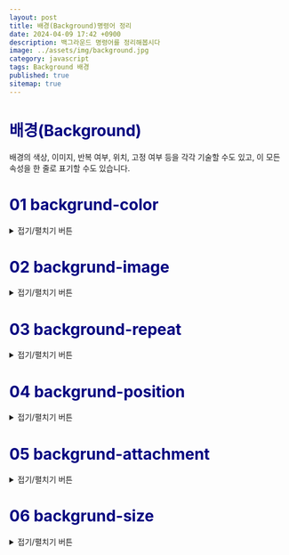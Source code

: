 ```yaml
---
layout: post
title: 배경(Background)명령어 정리
date: 2024-04-09 17:42 +0900
description: 백그라운드 명령어를 정리해봅시다
image: ../assets/img/background.jpg
category: javascript
tags: Background 배경
published: true
sitemap: true
---
```


# <span style="color:Navy">배경(Background)
배경의 색상, 이미지, 반복 여부, 위치, 고정 여부 등을 각각 기술할 수도 있고, 이 모든 속성을 한 줄로 표기할 수도 있습니다.

# <span style="color:Navy">01 backgrund-color
<details>
<summary>접기/펼치기 버튼</summary>
<div markdown="1">

요소의 배경 색상을 지정하는 속성으로, 다음과 같이 표현합니다.
````
background-color: #원하는 색상코드;
````
|**속성값**|**속성설명**|
|-----|----|
|**색상값**|<span style="color:blue"> 색상명, HEX값, RGB값, HSL값, RGBA값, HSLA값
|**tranparent**|<span style="color:blue"> 투명(기본값)

</div>
</details>

# <span style="color:Navy">02 backgrund-image
<details>
<summary>접기/펼치기 버튼</summary>
<div markdown="2">

요소의 배경에 들어갈 이미지를 지정하는 속성으로, 다음과 같이 표현합니다
````
backgrund-image: url(img/이미지이름.png);
````
용량이 큰 이미지는 속도를 저하시키는 요인이 되므로, 배경에 해상도가 크거나 크기가 큰 이미지는 꼭 필요한 경우가 아니면 사용하지 않도록 합니다.

|**속성값**|**속성설명**|
|:-----:|:---:|
|**url(~)**| <span style="color:blue"> 이미지의 경로와 파일명을 기술함
|**none**| <span style="color:blue"> 배경 이미지 없음(기본값)

- 다음 예제에서는 배경 이미지를 지정하고, 그대로 두면 배경 이미지가 반복되는 것을 볼 수있습니다

<pre><code>
&lt;!DOCTYPE html&gt;
&lt;html lang="ko"&gt;
&lt;head&gt;
    &lt;meta charset="UTF-8"&gt;
    &lt;meta name="viewport" content="width=device-width, initial-scale=1.0"&gt;
    &lt;title&gt;배경이미지&lt;/title&gt;
    &lt;style type="text/css"&gt;
        p{
            width: 500px;
            padding: 20px;
            <p style="color: black;background-color: yellow; display: inline;">background-color: #원하는 색상;</p>
            <p style="color: black;background-color: yellow; display: inline;">background-image: url(이미지 위치);</p>
        }
    &lt;/style&gt;
&lt;/head&gt;
&lt;body&gt;
    &lt;p&gt;
        집 가고 싶다
    &lt;/p&gt;
&lt;/body&gt;
&lt;/html&gt;

</code></pre>

</div>
</details>

# <span style="color:Navy">03 background-repeat
<details>
<summary>접기/펼치기 버튼</summary>
<div markdown="3">

배경 이미지를 어떻게 반복시킬지를 지정하는 속성으로, 다음과 같이 표현합니다.
````
background-repeat: no-repeat;
````
|**속성값**|**속성 설명**|
|:---:|:---:|
|**repeat**| <span style="color:blue"> 배경 이미지를 가로 세로 반복하여 배치함(기본값)|
|**no-repeat**| <span style="color:blue"> 배경 이미지를 한 개만 배치함|
|**repeat-x**|<span style="color:blue">  배경 이미지를 가로로만 반복하여 배치함|
|**repeat-y**|<span style="color:blue">  배경 이미지를 세로로만 반복하여 배치함|
|**space**|  <span style="color:blue"> 배경 이미지를 반복하다가 마지막 이미지가 가로로 잘리지 않도록 배치하기 위해 이미지 사이가 벌어짐|
|**round**| <span style="color:blue"> 배경 이미지를 반복하다가 이미지가 세로로 잘리지 않도록 배치하기 위해 이미지가 납작하게 찌그러짐|


다음 예제에서는 배경 이미지를 반복시키지 않도록 속성을 부여하고 있습니다. 배경 이미지가 요소 안의 콘텐츠와
겹치지 않도록 하기 위해서는 안여백 padding 속성과 함께 사용합니다.

<pre><code>
&lt;!DOCTYPE html&gt;
&lt;html lang="ko"&gt;
&lt;head&gt;
    &lt;meta charset="UTF-8"&gt;
    &lt;meta name="viewport" content="width=device-width, initial-scale=1.0"&gt;
    &lt;title&gt;배경이미지&lt;/title&gt;
    &lt;style type="text/css"&gt;
        p{
            width: 500px;
            padding: 20px;
            background-color: #원하는 색상;
            background-image: url(이미지 위치);
            <p style="color: black;background-color: yellow; display: inline;">background-repeat: no-repeat;</p>
        }
    &lt;/style&gt;
&lt;/head&gt;
&lt;body&gt;
    &lt;p&gt;
        집 가고 싶다
    &lt;/p&gt;
&lt;/body&gt;
&lt;/html&gt;

</code></pre>
<span style="color:red">※ padding: 100px; 은 요소의 내부에 위, 아래, 왼쪽, 오른쪽 모두 100px 여백을 주라는 뜻입니다. ※</span>

</div>
</details>

# <span style="color:Navy">04 backgrund-position 
<details>
<summary>접기/펼치기 버튼</summary>
<div markdown="4">

배경 이미지를 원하는 위치로 옮겨주는 속성으로, 다음과 같이 표현합니다.
````
backgrund-position: 50% top;
````
배경 이미지를 반복시키지 않고 한 개만 배치할 경우 기본적으로 요소 안의 좌측 상단에 나타나게 되는데
backgrund-position을 이용하여 가로 위치와 세로 위치를 지정할 수 있습니다. 위 예문은 배경 이미지를 가로로는 가운데, 세로로는 상단에 위치시킨다는 의미를 가지고 있습니다.
|**위치**|**속성설명**|
|:-----:|:---:|
|**가로 위치**|<span style="color:blue"> left, right, center, px값, %값 등 (기본값:left)
|**세로 위치**|<span style="color:blue"> top, bottom, center, px값, %값 등 (기본값:top)

위치 속성을 %로 부여했을 때 한가지 주의할 점이 있는데, %가 가지는 정확한 의미에 주목해야 합니다.

px와 %를 비교해 보는 것이 좋습니다.
````
background-position: 150px 130px;
````
이 예문은 배경 이미지가 요소의 좌측으로부터 150px, 상단으로부터 130px 떨어진다는 뜻입니다.
````
background-position: 50% 30%;
````
이 예문은 **배경 이미지의 가로 50% 지점을 요소의 가로 50% 지점**에 배치하고,</br>
**배경 이미지의 세로 30% 지점을 요소의 30% 지점**에 배치한다는 뜻입니다.</br>
</br>

예를 들어 **background-position:** 100% 100%;라는 문장은 이미지의 가로 세로 끝이 요소의 가로 세로 끝에 붙도록 배치하라는 뜻으로, 즉 **background-position: right bottom**; 과 같은 결과가 됩니다.
</br>
</br>
다음 예제에서는 순서 없는 목록들에 글머리 기호를 붙이기 위해 **background-position** 속성을 부여하고,
요소 바닥에 패턴을 깔기 위해 **background-repeat** 속성을 부여하고 있습니다. 글머리 기호를 배경 이미지로 붙이기 위해 콘텐츠와 겹쳐지지 않도록 자리를 확보해야 하므로 안여백(**padding**)을 주어야 합니다.

<pre><code>
&lt;!DOCTYPE html&gt;
&lt;html lang="ko"&gt;
&lt;head&gt;
    &lt;meta charset="UTF-8"&gt;
    &lt;meta name="viewport" content="width=device-width, initial-scale=1.0"&gt;
    &lt;title&gt;배경이미지&lt;/title&gt;
    &lt;style type="text/css"&gt;
       ul{
        <p style="color: red;background-color: skyblue; display: inline;">padding-bottom: 30px;</p>
         ① <p style="color: black;background-color: yellow; display: inline;">background-image: url(이미지 위치);</p>
         ② <p style="color: black;background-color: yellow; display: inline;">background-repeat: repeat-x;</p>
         ③ <p style="color: black;background-color: yellow; display: inline;">background-position: bottom;</p>
       }
       li{
         ④ <p style="color: black;background-color: yellow; display: inline;">list-style-type: none;</p>
        <p style="color: red;background-color: skyblue; display: inline;">padding-bottom: 30px;</p>
         ⑤ <p style="color: black;background-color: yellow; display: inline;">background-image: url(이미지 위치);</p>
         ⑥ <p style="color: black;background-color: yellow; display: inline;">background-repeat: repeat-x;</p>
         ⑦ <p style="color: black;background-color: yellow; display: inline;">background-position: 0 50%;</p>
       }
        ⑧ <p style="color: black;background-color: yellow; display: inline;">ul:nth-child(2) li{</p>
            <p style="color: red;background-color: skyblue; display: inline;">padding-bottom: 10px 30px;</p>
           ⑨ <p style="color: black;background-color: yellow; display: inline;">background-image: url(이미지 위치);</p>
       }
    &lt;/style&gt;
&lt;/head&gt;
&lt;body&gt;
    &lt;h3&gt;최근 게시물&lt;/h3&gt;
    &lt;ul&gt;
          &lt;li&gt;PC 사양 알아보기&lt;/li&gt;
          &lt;li&gt;미니타워와 미들타워의 차이&lt;/li&gt;
          &lt;li&gt;어깨의 통증과 발목의 통증&lt;/li&gt;
    &lt;/ul&gt;
    &lt;ul&gt;
          &lt;li&gt;PC 사양 알아보기&lt;/li&gt;
          &lt;li&gt;미니타워와 미들타워의 차이&lt;/li&gt;
          &lt;li&gt;어깨의 통증과 발목의 통증&lt;/li&gt;
    &lt;/ul&gt;
&lt;/body&gt;
&lt;/html&gt;

</code></pre>



※ padding-bottom: 30px;은 하단의 배경 자리 확보를 위해 아래 여백을 30px 주라는 뜻입니다.</br>
※ padding: 0 20px;은 좌츽의 배경 자리 확보를 위해 좌우 여백을 각각 20px 주라는 뜻입니다.</br>
※ padding: 10px 30px;은 세로 간격을 벌리기 위해 내부에 상하 여백 10px을, 좌측 배경 자리 확보를 위해 좌우 여백 30px 주라는 뜻입니다.</br>
① ul 요소의 배경 이미지를 (**이미지 이름**)으로 지정하고,</br>
② ul 요소의 배경 이미지를 가로로만 반복하도록 지정하고,</br>
③ ul 요소의 배경 이미지를 바닥에 배치함</br>
④ li에 새로운 글머리 기호를 달기 위해 원래 기본으로 붙어 있는 글머리 기호를 제거함</br>
⑤ li 요소의 배경 이미지를 (**이미지 이름**)으로 지정하고</br>
⑥ li 요소의 배경 이미지를 반복 없이 한 개만 배치하고,</br>
⑦ li 요소의 배경 이미지를 가로로는 왼쪽에, 세로로는 가운데 배치함</br>
⑧ 두 번째 요소였던 ul의 li에만 따로 속성을 부여함</br>
⑨ 두 번째 요소였던 ul의 li에만 배경 이미지를 (**이미지 이름**)으로 지정함

</div>
</details>

# <span style="color:Navy">05 backgrund-attachment
<details>
<summary>접기/펼치기 버튼</summary>
<div markdown="5">

배경 이미지를 요소 내에 고정시킬지 화면에 고정시킬지에 대한 속성으로, 다음과 같이 표현합니다.
````
backgrund-attachment: fixed;
````
|**속성값**|**속성설명**|
|:-----:|:---:|
|**scroll**|<span style="color:blue">  배경 이미지가 요소 바닥에 붙은 것처럼 화면을 스크롤하면 따라감 (기본값)
|**fixed**|<span style="color:blue">  배경 이미지가 화면 바닥에 붙은 것처럼 화면을 스크롤해도 따라가지 않음

다음 예제에서는 화면을 스크롤했을 때 마치 카메라를 이용하여 이미지를 상하 방향으로 촬영하는 듯한 효과를 주기 위해 backgrund-attachment 속성을 부여하고 있습니다.

<pre><code>
&lt;!DOCTYPE html&gt;
&lt;html lang="ko"&gt;
&lt;head&gt;
    &lt;meta charset="UTF-8"&gt;
    &lt;meta name="viewport" content="width=device-width, initial-scale=1.0"&gt;
    &lt;title&gt;배경이미지&lt;/title&gt;
    &lt;style type="text/css"&gt;
       ul{
          min-height: 200px;
          <p style="color: black;background-color: yellow; display: inline;">background-image: url(이미지 위치);</p>
          <p style="color: black;background-color: yellow; display: inline;">background-position: repeat-x;</p>
          <p style="color: black;background-color: yellow; display: inline;">background-attachment: fixed;</p>
       }
       .btm {
          min-height: 200px;
          background: #595;
       }
    &lt;/style&gt;
&lt;/head&gt;
&lt;body&gt;
      &lt;p&gt;
          집 가고 싶다
      &lt;/p&gt;
       <p style="color: black;background-color: yellow; display: inline;">&lt;p class="이미지 이름"&gt;&lt;/p&gt;</p>
       &lt;p class="btm"&gt;집 가 고 싶 다.&lt;/p&gt;
&lt;/body&gt;
&lt;/html&gt;

</code></pre>

화면을 스크롤 해보면 배경 이미지의 사진 자체는 요소들을 따라 올라가지 않고 배경이 보이는 창(영역)만 올라가는 것을 알 수 있습니다.</br>
</br>
지금까지의 배경 관련 속성들을 띄어쓰기 하는 것만으로 한 줄로 기술할 수 있는데,</br>
다음과 같이 **backgorund** 속성으로 기술하면 됩니다.
````
background: #f00 url(이미지이름) no-repeat 50px 100px fixed;
````
이 예문은 배경색은 빨간색, 배경 이미지 (**이미지 이름**), 배경은 반복하여 좌측에서 50px, 위에서 100px 떨어진 곳에 배치하고 화면에 고정한다는 뜻입니다. 또한 **background**: 를 사용하시면서 속성을 생략할 경우 앞에 기술한 대로 각 속성은 기본값을 가지므로 다음 두 문장은 같은 결과를 갖게 됩니다.
````
background: url("이미지 위치");
background: transparent url("이미지 위치") repeat left top scroll;
````
다음은 **backfround**: 의 틀린 예문입니다.
````
background: #fdddd url ("이미지 위치")no-repeat 50px;
````
이 예문에서는 url과 괄호 사이가 떨어져 배경 이미지가 나타나지 않을 것입니다. 또한 no-repeat 앞에 띄어쓰기 하지 않을 경우에도 **IE** 구버전에서 배경 이미지가 나타나지 않을 수 있으므로 주의해야 합니다.
</div>
</details>

# <span style="color:Navy">06 backgrund-size
<details>
<summary>접기/펼치기 버튼</summary>
<div markdown="6">

CSS3에서 배경 이미지의 크기를 변경할 수 있는 속성으로, 다음과 같이 표현합니다.
````
backgrund-size: 120px 90px;
````
|**속성값**|**속성설명**|
|:-----:|:---:|
|**background-size: 80px 60px;**|<span style="color:blue"> ● 배경 이미지의 가로 크기 80px,세로 크기 60px </br> ● 이미지의 원래 비율이 찌그러질 수 있음
|**background-size: 150px;**| <span style="color:blue"> ● 배경 이미지의 가로 크기 150px,세로 크기 150px </br> ● 이미지의 원래 비율이 찌그러질 수 있음
|**background-size: 50% 100%;**| <span style="color:blue"> ● 배경 이미지의 크기를 요소의 크기의 가로 50%, 세로 100% </br> ● 이미지의 원래 비율이 찌그러질 수 있음
|**background-size: auto;**| <span style="color:blue"> ● 배경 이미지의 원래 크기로 배치하고 남는 공간은 비움 </br> ● 이미지의 원래 비율을 유지함
|**background-size: contain;**| <span style="color:blue"> ● 배경 이미지의 잘리지 않도록 배치하고 남는 공간은 비움 </br> ● 이미지의 원래 비율을 유지함
|**background-size: cover;**| <span style="color:blue"> ● 배경 이미지를 빈공간 없이 요소에 꽉 채우고 나머지는 잘림 </br> ● 이미지의 원래 비율을 유지함
</div>
</derails>

|<p style="color: green;">**NOTE**</p>|
|---|
|배경 이미지의 크기를 고정된 px 값으로 지정하는 것은 어려울 게 없으나, 모바일 App을 만들 경우 기기 의 사이즈도 나날이 다양해지는 현실에서 단순하게 px 값으로만 지정할 수가 없습니다. 여타의 이유로 인해 cover 또는 contain도 유용하게 사용되고 있습니다.|

다음 예제에서는 위 속성 값을 비교해 볼 수 있습니다.
<pre><code>
&lt;!DOCTYPE html&gt;
&lt;html lang="ko"&gt;
&lt;head&gt;
    &lt;meta charset="UTF-8"&gt;
    &lt;meta name="viewport" content="width=device-width, initial-scale=1.0"&gt;
    &lt;title&gt;배경이미지&lt;/title&gt;
    &lt;style type="text/css"&gt;
       .who {
          height: 150px;
          magin-bottom: 10px;
          <p style="color: black;background-color: yellow; display: inline;">background: #677582 url(이미지 위치); no-repeat;</p>
       }
         .who1{① <p style="color: black;background-color: yellow; display: inline;">background-size: 100px 200px;</p> }
         .who2{② <p style="color: black;background-color: yellow; display: inline;">background-size: auto;</p>}
         .who3{③ <p style="color: black;background-color: yellow; display: inline;">background-size: 80% 150%;</p>}
         .who4{④ <p style="color: black;background-color: yellow; display: inline;">background-size: cover;</p>}
         .who5{⑤ <p style="color: black;background-color: yellow; display: inline;">background-size: contain;</p>}
    &lt;/style&gt;
&lt;/head&gt;
&lt;body&gt;
      &lt;div class="who <p style="color: black;background-color: yellow; display: inline;">who1</p>"&gt;&lt;/div&gt;
      &lt;div class="who <p style="color: black;background-color: yellow; display: inline;">who2</p>"&gt;&lt;/div&gt;
      &lt;div class="who <p style="color: black;background-color: yellow; display: inline;">who3</p>"&gt;&lt;/div&gt;
      &lt;div class="who <p style="color: black;background-color: yellow; display: inline;">who4</p>"&gt;&lt;/div&gt;
      &lt;div class="who <p style="color: black;background-color: yellow; display: inline;">who5</p>"&gt;&lt;/div&gt;
&lt;/body&gt;
&lt;/html&gt;
</code></pre>

① 배경 이미지 크기를 100px 200px로 줄여 나타내고 남는 공간은 비움</br>
② 배경 이미지 크기를 원래 크기대로 나타내고, 남는 공간은 비우고 넘치는 부분은 잘림</br>
③ 배경 이미지 가로 크기는 요소 영역의 80%, 세로 크기는 요소 영역의 150% 크기로  나타내다 보니 이미지가 찌그러지고 남는 공간은 비우고 넘치는 부분은 잘림</br>
④ 배경 이미지는 길쭉한 이미지여서 가로 100% 로 채우고 넘치는 부분은 잘림 (납작한 이미지는 반대)</br>
⑤ 배경 이미지가 조금도 가려지지 않도록 축소하여 나타내고 남는 공간은 비움</br>

- **backgrund-size** 속성은 아래와 같이 background:의 맨 뒤에 '/'로 구분하여 지정할 수 있습니다.
````
background: url(이미지이름) no-repeat center / cover;
````
그러나 구형 브라우저와 구형 모바일 기기에서 작동이 안 될 수 있으니 반드시 확인한 후 사용하고 고객의 크로스크라우징 요청이 명확하지 않다면 그냥 background-size로 사용하기 바랍니다.
</div>
</derails>

# <span style="color:Navy"> 07 background-origin

<details>
<summary>접기/펼치기 버튼</summary>
<div markdown="7">

CSS3 에서 배경 이미지의 시작점을 정하는 속성으로, 다음과 같이 표현합니다
````
background-origin: border-box;
````

|**속성값**|**속성설명**|
|:-----:|:---:|
|**border-box**| 배경 이미지가 테두리의 좌측 상단 모퉁이에서 시작함
|**paadding-box**| 배경 이미지가 안여백의 좌측 상단 모퉁이에서 시작함 (기본값)
|**content-box**| 배경 이미지가 콘텐츠의 좌측 상단부터 시작함

</br>
다음 예제에서는 위 세 영역이 구체적으로 어디인지 보여주고 있습니다.

<pre><code>
&lt;!DOCTYPE html&gt;
&lt;html lang="ko"&gt;
&lt;head&gt;
    &lt;meta charset="UTF-8"&gt;
    &lt;meta name="viewport" content="width=device-width, initial-scale=1.0"&gt;
    &lt;title&gt;배경이미지의 원점&lt;/title&gt;
    &lt;style type="text/css"&gt;
       .div {
          width: 550px;
          <p style="color: black;background-color: yellow; display: inline;">padding: 25px;</p>
          magin-bottom: 20px;
          <p style="color: black;background-color: yellow; display: inline;">border: 15px double rgba(0,0,0,0,6);</p>
          background: url(이미지 위치) no-repeat;
       }
         .ori1{① <p style="color: black;background-color: yellow; display: inline;">background-origin: border-boxx;</p> }
         .ori2{② <p style="color: black;background-color: yellow; display: inline;">background-origin: padding-box;</p>}
         .ori3{③ <p style="color: black;background-color: yellow; display: inline;">background-origin: content-box;</p>}
    &lt;/style&gt;
&lt;/head&gt;
&lt;body&gt;
      &lt;div class="ori1"&gt;It's impossible not only stating good but also keeping it firm!!&lt;/div&gt;
      &lt;div class="ori2"&gt;It's impossible not only stating good but also keeping it firm!!&lt;/div&gt;
      &lt;div class="ori3"&gt;It's impossible not only stating good but also keeping it firm!!&lt;/div&gt;
&lt;/body&gt;
&lt;/html&gt;
</code></pre>
 ① border: 15px double rgba(0,0,0,0,6);는 반투명한 검정색으로 15px 굵기의 테두리를 치라는 의미입니다.</br>
 ② 배경 이미지가 좌측 상단 테두리를 포함한 영역부터 채워짐</br>
 ③ 배경 이미지가 좌측 상단 테두리를 제외한 안쪽부터 채워짐</br>
 ④ 배경 이미지가 좌측 상단 여백을 제외한 안쪽부터 채워짐</br>


</div>
</derails>

# 08<span style="color:Navy"> background-clip

<details>
<summary>접기/펼치기 버튼</summary>
<div markdown="8">

CSS3에서 배경의 영역을 정하는 속성으로, 다음과 같이 표현합니다.
````
background-clip: border-box;
````

|**속성값**|**속성설명**|
|:-----:|:---:|
|**border-box**| 배경이 테두리를 포함한 영역에 배치 (기본값)
|**paadding-box**| 배경이 테두리를 제외한 안쪽 영역에 배치됨
|**content-box**| 배경이 안여백을 제외한 콘텐츠 영역에만 배치됨
</br>
다음 예제에서는 위 세 영역이 구체적으로 어디인지 보여주고 있습니다.
</br>
</br>
<pre><code>
&lt;!DOCTYPE html&gt;
&lt;html lang="ko"&gt;
&lt;head&gt;
    &lt;meta charset="UTF-8"&gt;
    &lt;meta name="viewport" content="width=device-width, initial-scale=1.0"&gt;
    &lt;title&gt;배경이미지의 영역&lt;/title&gt;
    &lt;style type="text/css"&gt;
       .div {
          width: 550px;
          padding: 25px;
          magin-bottom: 20px;
       >border: 15px double rgba(0,0,0,0,6);
          background: #e5cadd;
       }
         .clip1{① <p style="color: black;background-color: yellow; display: inline;">background-clip: border-boxx;</p> }
         .clip2{② <p style="color: black;background-color: yellow; display: inline;">background-clip: padding-box;</p>}
         .clip3{③ <p style="color: black;background-color: yellow; display: inline;">background-clip: content-box;</p>}
    &lt;/style&gt;
&lt;/head&gt;
&lt;body&gt;
      &lt;div class="clip1"&gt;It's impossible not only stating good but also keeping it firm!!&lt;/div&gt;
      &lt;div class="clip2"&gt;It's impossible not only stating good but also keeping it firm!!&lt;/div&gt;
      &lt;div class="clip3"&gt;It's impossible not only stating good but also keeping it firm!!&lt;/div&gt;
&lt;/body&gt;
&lt;/html&gt;
</code></pre>

① 배경이 테두리를 포함한 영역에 채워짐</br>
② 배경이 테두리를 제외한 안쪽 영역에 채워짐</br>
③ 배경이 여백을 제외한 콘텐츠 영역에 채워짐</br>


</div>
</derails>


# 09<span style="color:Navy"> Image Sprite

<details>
<summary>접기/펼치기 버튼</summary>
<div markdown="9">

이미지가 많아지면 웹페이지의 로딩 속도도 느려집니다. 웹페이지의 로딩 속도를 줄여주기 위해 배경으로 사용할 여러 이미지들을 하나로 저장하고 **background-position**을 이용하여 잘라 사용하는 것이 **image sprite**입니다.
</br>

만약 세 번째 이미지만 추출하여 사용하려 할 때 **background-position** 은 몇일까요? 많은 사람들이 0 200px; 일거라고 생각하지만 반대입니다.

세로 값 양수는 이미지 판을 아래 방향으로 밀어 내린다는 뜻이고, 음수는 위로 밀어 올린다는 뜻입니다. 이미지를 잘라내기 위한 칼은 그대로 있고 바닥 이미지를 움직이는 격입니다. 따라서 세 번째 아이콘
을 잘라낸다는 것은 이미지를 **위로 200px** 밀어야 한다는 뜻이기 때문에 정답은 **background-position: 0 -200px**;입니다.
</br>
</br>
<pre><code>
&lt;!DOCTYPE html&gt;
&lt;html lang="ko"&gt;
&lt;head&gt;
    &lt;meta charset="UTF-8"&gt;
    &lt;meta name="viewport" content="width=device-width, initial-scale=1.0"&gt;
    &lt;title&gt;배경이미지의 영역&lt;/title&gt;
    &lt;style type="text/css"&gt;
       li { ① <p style="color: black;background-color: yellow; display: inline;">list-style-type: none;</p>
            margin 5px;
          }

       .lnb li a {
<p style="color: red;background-color: skyblue; display: inline;">display: block;</p>
<p style="color: red;background-color: skyblue; display: inline;">padding-left: 30px;</p>
          text-decoration: none;
          font: 25px Times;
          color #000;
          background: url(이미지 위치) no-repeat;
          ② background-size: 26px 176px;
        }
        ③  <p style="color: black;background-color: yellow; display: inline;">.lnb li:nth-child(1) a {background-position: 0 0;}</p>
        ④  <p style="color: black;background-color: yellow; display: inline;">.lnb li:nth-child(2) a {background-position: 0 -50px;}</p>
        ⑤  <p style="color: black;background-color: yellow; display: inline;">.lnb li:nth-child(3) a {background-position: 0 -100;}</p>
        ⑥  <p style="color: black;background-color: yellow; display: inline;">.lnb li:nth-child(4) a {background-position: 0 -150;}</p>
    &lt;/style&gt;
&lt;/head&gt;
&lt;body&gt;
      &lt;ul class="lnb"&gt;
       &lt;li&gt;&lt;a href="#"&gt;Theater&lt;/a&gt;&lt;/li&gt;
       &lt;li&gt;&lt;a href="#"&gt;Secret Garden&lt;/a&gt;&lt;/li&gt;
       &lt;li&gt;&lt;a href="#"&gt;Concert Hall&lt;/a&gt;&lt;/li&gt;
       &lt;li&gt;&lt;a href="#"&gt;Animal Farm&lt;/a&gt;&lt;/li&gt;
      &lt;/ul&gt;
&lt;/body&gt;
&lt;/html&gt;
</code></pre>

① 목록의 고유 글머리 기호를 제거함</br>
② 이미지의 크기를 원래 사이즈 52px X 352px의 1/2로 줄임</br>
③ 첫 번째 메뉴 Theater 앞의 보라색 배경 이미지가 이미지의 좌측 상단에 있으므로 0 0</br>
④ 두 번째 메뉴 Secret Garden 앞의 남색 배경 이미지가 상단으로부터 100px 아래에 있으므로 0 -100px이어야겠지만
이미지 사이즈를 반으로 줄였으므로 이 길이도 반으로 줄어서 0, -50px</br>
⑤ 같은 맥락에서 세 번째 메뉴는 0 -200px이 아닌 0 -100px</br>
⑥ 네 번째 메뉴도 0 -300px이 아닌 0 -150px</br>

</div>
</derails>